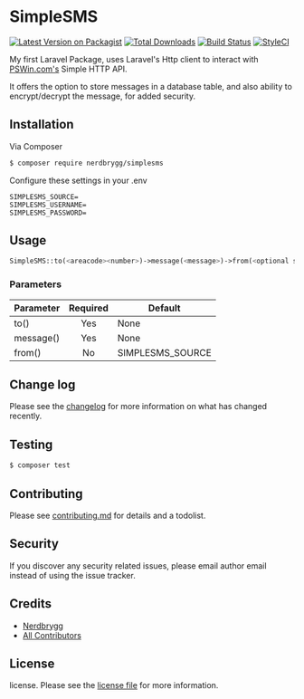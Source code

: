 # SimpleSMS

[![Latest Version on Packagist][ico-version]][link-packagist]
[![Total Downloads][ico-downloads]][link-downloads]
[![Build Status][ico-travis]][link-travis]
[![StyleCI][ico-styleci]][link-styleci]

My first Laravel Package, uses Laravel's Http client to interact with [PSWin.com's](https://wiki.pswin.com/Gateway%20HTTP%20API.ashx) Simple HTTP API.

It offers the option to store messages in a database table, and also ability to encrypt/decrypt the message, for added security.

## Installation

Via Composer

``` bash
$ composer require nerdbrygg/simplesms
```

Configure these settings in your .env
```
SIMPLESMS_SOURCE=
SIMPLESMS_USERNAME=
SIMPLESMS_PASSWORD=
```

## Usage

``` php
SimpleSMS::to(<areacode><number>)->message(<message>)->from(<optional sender number>)->send();
```

### Parameters

| Parameter | Required | Default |
|-----------|:--------:|---------|
| to()      | Yes      | None    |
| message() | Yes      | None    |
| from()    | No       | SIMPLESMS_SOURCE |

## Change log

Please see the [changelog](changelog.md) for more information on what has changed recently.

## Testing

``` bash
$ composer test
```

## Contributing

Please see [contributing.md](contributing.md) for details and a todolist.

## Security

If you discover any security related issues, please email author email instead of using the issue tracker.

## Credits

- [Nerdbrygg][link-author]
- [All Contributors][link-contributors]

## License

license. Please see the [license file](license.md) for more information.

[ico-version]: https://img.shields.io/packagist/v/nerdbrygg/simplesms.svg?style=flat-square
[ico-downloads]: https://img.shields.io/packagist/dt/nerdbrygg/simplesms.svg?style=flat-square
[ico-travis]: https://img.shields.io/travis/nerdbrygg/simplesms/master.svg?style=flat-square
[ico-styleci]: https://styleci.io/repos/281634119/shield

[link-packagist]: https://packagist.org/packages/nerdbrygg/simplesms
[link-downloads]: https://packagist.org/packages/nerdbrygg/simplesms
[link-travis]: https://travis-ci.org/nerdbrygg/simplesms
[link-styleci]: https://styleci.io/repos/281634119
[link-author]: https://github.com/nerdbrygg
[link-contributors]: ../../contributors
